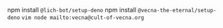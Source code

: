 npm install `@lich-bot/setup-deno`
npm install `@vecna-the-eternal/setup-deno`
`vim node mailto:vecna@cult-of-vecna.org`
